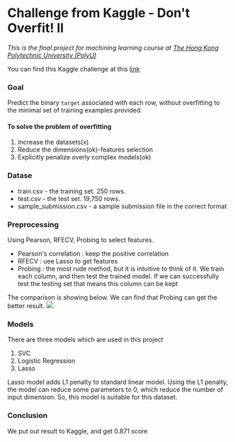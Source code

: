 # Challenge from Kaggle - Don't Overfit! ll

*This is the final project for machining learning course at [The Hong Kong Polytechnic University (PolyU)](https://www.polyu.edu.hk/en/)*

You can find this Kaggle challenge at this [link](https://www.kaggle.com/c/dont-overfit-ii/data)

### Goal
Predict the binary `target` associated with each row, without overfitting to the minimal set of training examples provided.

#### To solve the problem of overfitting
1. Increase the datasets(x)
1. Reduce the dimensions(ok)-features selection
1. Explicitly penalize overly complex models(ok)



### Datase
* train.csv - the training set. 250 rows.
* test.csv - the test set. 19,750 rows.
* sample_submission.csv - a sample submission file in the correct format

### Preprocessing


Using Pearson, RFECV, Probing to select features.
* Pearson's correlation : keep the positive correlation
* RFECV : uee Lasso to get features
* Probing : the most rude method, but it is intuitive to think of it. We train each column, and then test the trained model. If we can successfully test the testing set that means this column can be kept

The comparison is showing below. We can find that Probing can get the better result.
![](https://i.imgur.com/b0aeR84.png)




### Models
There are three models which are used in this project
1. SVC
2. Logistic Regression
3. Lasso 

Lasso model adds L1 penalty to standard linear model. Using the L1 penalty, the model can reduce some parameters to 0, which reduce the number of input dimension. So, this model is suitable for this dataset.

### Conclusion
We put out result to Kaggle, and get 0.871 score

